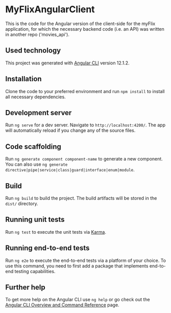 # MyFlixAngularClient

This is the code for the Angular version of the client-side for the myFlix application, for which the necessary backend code (i.e. an API) was written in another repo ('movies_api').

## Used technology

This project was generated with [Angular CLI](https://github.com/angular/angular-cli) version 12.1.2.

## Installation

Clone the code to your preferred environment and run `npm install` to install all necessary dependencies.

## Development server

Run `ng serve` for a dev server. Navigate to `http://localhost:4200/`. The app will automatically reload if you change any of the source files.

## Code scaffolding

Run `ng generate component component-name` to generate a new component. You can also use `ng generate directive|pipe|service|class|guard|interface|enum|module`.

## Build

Run `ng build` to build the project. The build artifacts will be stored in the `dist/` directory.

## Running unit tests

Run `ng test` to execute the unit tests via [Karma](https://karma-runner.github.io).

## Running end-to-end tests

Run `ng e2e` to execute the end-to-end tests via a platform of your choice. To use this command, you need to first add a package that implements end-to-end testing capabilities.

## Further help

To get more help on the Angular CLI use `ng help` or go check out the [Angular CLI Overview and Command Reference](https://angular.io/cli) page.

